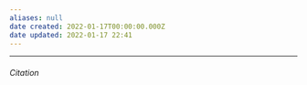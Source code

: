```yaml
---
aliases: null
date created: 2022-01-17T00:00:00.000Z
date updated: 2022-01-17 22:41
---
```


---

###### Citation

